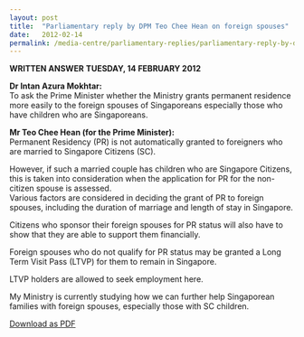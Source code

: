 ```yaml
---
layout: post
title:  "Parliamentary reply by DPM Teo Chee Hean on foreign spouses"
date:   2012-02-14
permalink: /media-centre/parliamentary-replies/parliamentary-reply-by-dpm-teo-chee-hean-on-14-feb-2012
---
```


**WRITTEN ANSWER**
**TUESDAY, 14 FEBRUARY 2012**    

**Dr Intan Azura Mokhtar:**  
To ask the Prime Minister whether the Ministry grants permanent residence more easily to the foreign spouses of Singaporeans especially those who have children who are Singaporeans.

**Mr Teo Chee Hean (for the Prime Minister):**  
Permanent Residency (PR) is not automatically granted to foreigners who are married to Singapore Citizens (SC).

However, if such a married couple has children who are Singapore Citizens, this is taken into consideration when the application for PR for the non-citizen spouse is assessed.  
Various factors are considered in deciding the grant of PR to foreign spouses, including the duration of marriage and length of stay in Singapore.

Citizens who sponsor their foreign spouses for PR status will also have to show that they are able to support them financially.

Foreign spouses who do not qualify for PR status may be granted a Long Term Visit Pass (LTVP) for them to remain in Singapore.

LTVP holders are allowed to seek employment here.

My Ministry is currently studying how we can further help Singaporean families with foreign spouses, especially those with SC children.  

[Download as PDF](https://github.com/isomerpages/isomerpages-stratgroup/raw/master/images/parliamentary%20files/parliamentary-reply-by-dpm-teo-chee-hean-on-14-feb-2012.pdf)
